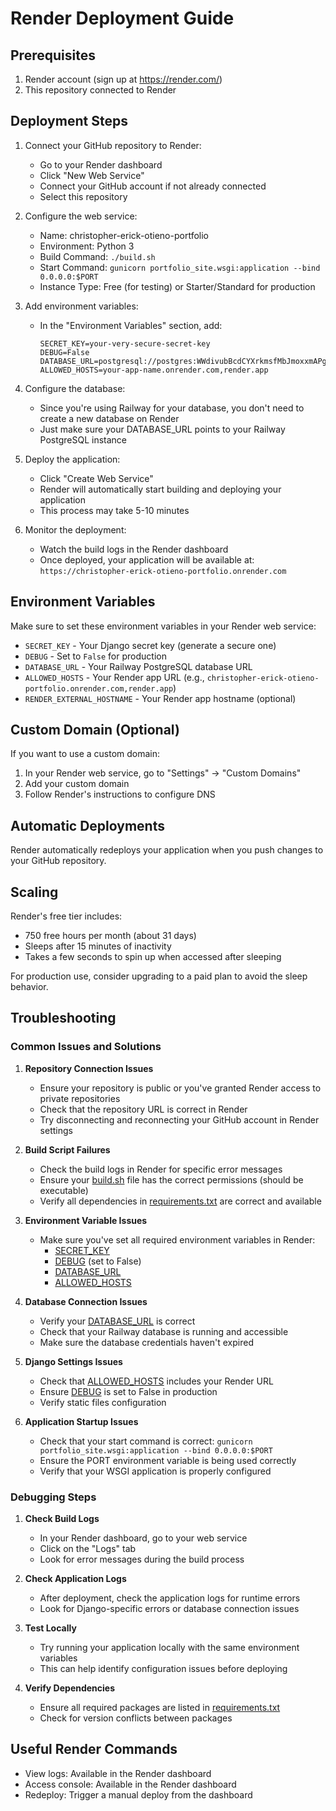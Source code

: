 # Render Deployment Guide

## Prerequisites

1. Render account (sign up at https://render.com/)
2. This repository connected to Render

## Deployment Steps

1. Connect your GitHub repository to Render:
   - Go to your Render dashboard
   - Click "New Web Service"
   - Connect your GitHub account if not already connected
   - Select this repository

2. Configure the web service:
   - Name: christopher-erick-otieno-portfolio
   - Environment: Python 3
   - Build Command: `./build.sh`
   - Start Command: `gunicorn portfolio_site.wsgi:application --bind 0.0.0.0:$PORT`
   - Instance Type: Free (for testing) or Starter/Standard for production

3. Add environment variables:
   - In the "Environment Variables" section, add:
     ```
     SECRET_KEY=your-very-secure-secret-key
     DEBUG=False
     DATABASE_URL=postgresql://postgres:WWdivubBcdCYXrkmsfMbJmoxxmAPgRZQ@crossover.proxy.rlwy.net:40839/railway
     ALLOWED_HOSTS=your-app-name.onrender.com,render.app
     ```

4. Configure the database:
   - Since you're using Railway for your database, you don't need to create a new database on Render
   - Just make sure your DATABASE_URL points to your Railway PostgreSQL instance

5. Deploy the application:
   - Click "Create Web Service"
   - Render will automatically start building and deploying your application
   - This process may take 5-10 minutes

6. Monitor the deployment:
   - Watch the build logs in the Render dashboard
   - Once deployed, your application will be available at:
     `https://christopher-erick-otieno-portfolio.onrender.com`

## Environment Variables

Make sure to set these environment variables in your Render web service:

- `SECRET_KEY` - Your Django secret key (generate a secure one)
- `DEBUG` - Set to `False` for production
- `DATABASE_URL` - Your Railway PostgreSQL database URL
- `ALLOWED_HOSTS` - Your Render app URL (e.g., `christopher-erick-otieno-portfolio.onrender.com,render.app`)
- `RENDER_EXTERNAL_HOSTNAME` - Your Render app hostname (optional)

## Custom Domain (Optional)

If you want to use a custom domain:

1. In your Render web service, go to "Settings" → "Custom Domains"
2. Add your custom domain
3. Follow Render's instructions to configure DNS

## Automatic Deployments

Render automatically redeploys your application when you push changes to your GitHub repository.

## Scaling

Render's free tier includes:
- 750 free hours per month (about 31 days)
- Sleeps after 15 minutes of inactivity
- Takes a few seconds to spin up when accessed after sleeping

For production use, consider upgrading to a paid plan to avoid the sleep behavior.

## Troubleshooting

### Common Issues and Solutions

1. **Repository Connection Issues**
   - Ensure your repository is public or you've granted Render access to private repositories
   - Check that the repository URL is correct in Render
   - Try disconnecting and reconnecting your GitHub account in Render settings

2. **Build Script Failures**
   - Check the build logs in Render for specific error messages
   - Ensure your [build.sh](file://c:\Users\CHRISTOPHER\Desktop\project\RESUME\build.sh) file has the correct permissions (should be executable)
   - Verify all dependencies in [requirements.txt](file://c:\Users\CHRISTOPHER\Desktop\project\RESUME\requirements.txt) are correct and available

3. **Environment Variable Issues**
   - Make sure you've set all required environment variables in Render:
     - [SECRET_KEY](file://c:\Users\CHRISTOPHER\Desktop\project\RESUME\portfolio_site\settings.py#L36-L36)
     - [DEBUG](file://c:\Users\CHRISTOPHER\Desktop\project\RESUME\portfolio_site\settings.py#L43-L43) (set to False)
     - [DATABASE_URL](file://c:\Users\CHRISTOPHER\Desktop\project\RESUME\portfolio_site\settings.py#L135-L135)
     - [ALLOWED_HOSTS](file://c:\Users\CHRISTOPHER\Desktop\project\RESUME\portfolio_site\settings.py#L46-L46)

4. **Database Connection Issues**
   - Verify your [DATABASE_URL](file://c:\Users\CHRISTOPHER\Desktop\project\RESUME\portfolio_site\settings.py#L135-L135) is correct
   - Check that your Railway database is running and accessible
   - Make sure the database credentials haven't expired

5. **Django Settings Issues**
   - Check that [ALLOWED_HOSTS](file://c:\Users\CHRISTOPHER\Desktop\project\RESUME\portfolio_site\settings.py#L46-L46) includes your Render URL
   - Ensure [DEBUG](file://c:\Users\CHRISTOPHER\Desktop\project\RESUME\portfolio_site\settings.py#L43-L43) is set to False in production
   - Verify static files configuration

6. **Application Startup Issues**
   - Check that your start command is correct: `gunicorn portfolio_site.wsgi:application --bind 0.0.0.0:$PORT`
   - Ensure the PORT environment variable is being used correctly
   - Verify that your WSGI application is properly configured

### Debugging Steps

1. **Check Build Logs**
   - In your Render dashboard, go to your web service
   - Click on the "Logs" tab
   - Look for error messages during the build process

2. **Check Application Logs**
   - After deployment, check the application logs for runtime errors
   - Look for Django-specific errors or database connection issues

3. **Test Locally**
   - Try running your application locally with the same environment variables
   - This can help identify configuration issues before deploying

4. **Verify Dependencies**
   - Ensure all required packages are listed in [requirements.txt](file://c:\Users\CHRISTOPHER\Desktop\project\RESUME\requirements.txt)
   - Check for version conflicts between packages

## Useful Render Commands

- View logs: Available in the Render dashboard
- Access console: Available in the Render dashboard
- Redeploy: Trigger a manual deploy from the dashboard